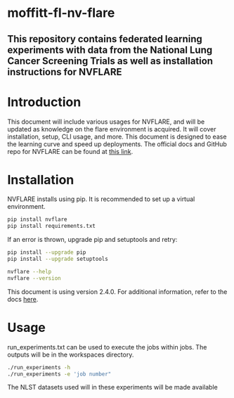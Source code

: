 # moffitt-fl-nv-flare
## This repository contains federated learning experiments with data from the National Lung Cancer Screening Trials as well as installation instructions for NVFLARE

# Introduction
This document will include various usages for NVFLARE, and will be updated as knowledge on the flare environment is acquired. It will cover installation, setup, CLI usage, and more. This document is designed to ease the learning curve and speed up deployments. The official docs and GitHub repo for NVFLARE can be found at [this link](https://developer.nvidia.com/flare).

# Installation
NVFLARE installs using pip. It is recommended to set up a virtual environment.
```sh
pip install nvflare
pip install requirements.txt
```
If an error is thrown, upgrade pip and setuptools and retry:
```sh
pip install --upgrade pip
pip install --upgrade setuptools

nvflare --help
nvflare --version
```
This document is using version 2.4.0. For additional information, refer to the docs [here](https://nvflare.readthedocs.io/en/main/getting_started.html).

# Usage
run_experiments.txt can be used to execute the jobs within jobs. The outputs will be in the workspaces directory.
```sh
./run_experiments -h
./run_experiments -e 'job number"
``` 
The NLST datasets used will in these experiments will be made available

